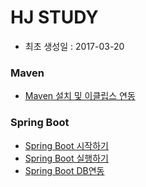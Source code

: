 # HJ STUDY

- 최초 생성일 : 2017-03-20

### Maven

- [Maven 설치 및 이클립스 연동](Maven/Maven설치.md)

### Spring Boot

- [Spring Boot 시작하기](SpringBoot/1-스프링부트-시작하기.md)
- [Spring Boot 실행하기](SpringBoot/2-스프링부트-실행하기.md)
- [Spring Boot DB연동](SpringBoot/3-스프링부트-DB연결.md)
